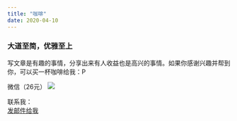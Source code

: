```yaml
---
title: "咖啡"
date: 2020-04-10
---
```


### 大道至简，优雅至上

写文章是有趣的事情，分享出来有人收益也是高兴的事情。如果你感谢兴趣并帮到你，可以买一杯咖啡给我：P  
  
微信（26元）
![](/wechatpay.png=60x60)  



联系我：  
<a href="mailto:kmnemon@outlook.com">发邮件给我</a>